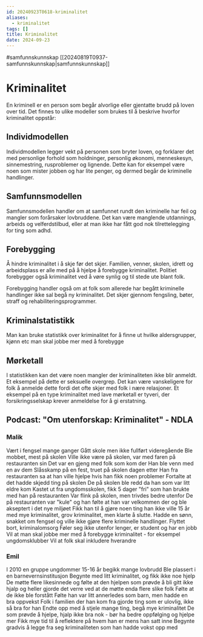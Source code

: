 ```yaml
---
id: 20240923T0618-kriminalitet
aliases:
  - kriminalitet
tags: []
title: Kriminalitet
date: 2024-09-23
---
```


#samfunnskunnskap [[20240819T0937-samfunnskunnskap|samfunnskunnskap]]

# Kriminalitet

En kriminell er en person som begår alvorlige eller gjentatte brudd på loven over tid. Det finnes to ulike modeller som brukes til å beskrive hvorfor kriminalitet oppstår:

## Individmodellen

Individmodellen legger vekt på personen som bryter loven, og forklarer det med personlige forhold som holdninger, personlig økonomi, menneskesyn, sinnemestring, rusproblemer og lignende. Dette kan for eksempel være noen som mister jobben og har lite penger, og dermed begår de kriminelle handlinger.

## Samfunnsmodellen

Samfunnsmodellen handler om at samfunnet rundt den kriminelle har feil og mangler som forårsaker lovbruddene. Det kan være manglende utdannings, arbeids og velferdstilbud, eller at man ikke har fått god nok tilrettelegging for ting som adhd.

## Forebygging

Å hindre kriminalitet i å skje før det skjer. Familien, venner, skolen, idrett og arbeidsplass er alle med på å hjelpe å forebygge kriminalitet. Politiet forebygger også kriminalitet ved å vøre synlig og til stede ute blant folk.

Forebygging handler også om at folk som allerede har begått kriminelle handlinger ikke sal begå ny kriminalitet. Det skjer gjennom fengsling, bøter, straff og rehabiliteringsprogrammer.

## Kriminalstatistikk

Man kan bruke statistikk over kriminalitet for å finne ut hvilke aldersgrupper, kjønn etc man skal jobbe mer med å forebygge

## Mørketall

I statistikken kan det være noen mangler der kriminaliteten ikke blir anmeldt. Et eksempel på dette er seksuelle overgrep. Det kan være vanskeligere for folk å anmelde dette fordi det ofte skjer med folk i nære relasjoner. Et eksempel på en type kriminalitet med lave mørketall er tyveri, der forsikringsselskap krever anmeldelse for å gi erstatning.

## Podcast: "Om utenforskap: Kriminalitet" - NDLA

### Malik

Vært i fengsel mange ganger
Gått skole men ikke fullført videregående
Ble mobbet, mest på skolen
Ville ikke være på skolen, var med faren på restauranten sin
Det var en gjeng med folk som kom der
Han ble venn med en av dem
Slåsskamp på en fest, truet på skolen dagen etter
Han fra restauranten sa at han ville hjelpe hvis han fikk noen problemer
Fortalte at det hadde skjedd ting på skolen
De på skolen ble redd da han som var litt eldre kom
Kastet ut fra ungdomsskolen, fikk 5 dager "fri" som han brukte med han på restauranten
Var flink på skolen, men trivdes bedre utenfor
De på restauranten var "kule" og han følte at han var velkommen der og ble akseptert i det nye miljøet
Fikk han til å gjøre noen ting han ikke ville
15 år med mye kriminalitet, grov kriminalitet, men klarte å slutte. Hadde en sønn, snakket om fengsel og ville ikke gjøre flere kriminelle handlinger.
Flyttet bort, kriminalomsorg
Føler seg ikke utenfor lenger, er student og har en jobb
Vil at man skal jobbe mer med å forebygge kriminalitet - for eksempel ungdomsklubber
Vil at folk skal inkludere hverandre

### Emil

I 2010 en gruppe ungdommer 15-16 år begikk mange lovbrudd
Ble plassert i en barnevernsinstitusjon
Begynte med litt kriminalitet, og fikk ikke noe hjelp
De møtte flere likesinnede og følte at den hjelpen som prøvde å bli gitt ikke hjalp og heller gjorde det verre ved at de møtte enda flere slike folk
Følte at de ikke ble forstått
Følte han var litt annerledes som barn, men hadde en bra oppvekst
Folk i familien der han kom fra gjorde ting som er ulovlig, ikke så bra for han
Endte opp med å stjele mange ting, begå mye kriminalitet
De som prøvde å hjelpe, hjalp ikke bra nok - bør ha bedre oppfølging og hjelpe mer
Fikk mye tid til å reflektere på hvem han er mens han satt inne
Begynte gradvis å legge fra seg kriminaliteten som han hadde vokst opp med
